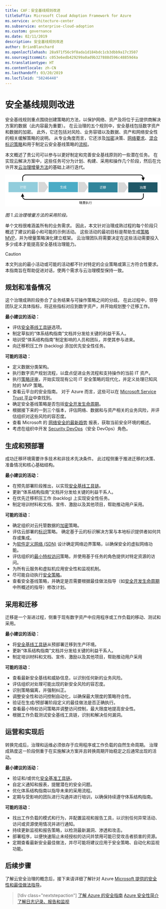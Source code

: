 ```yaml
---
title: CAF：安全基线规则改进
titleSuffix: Microsoft Cloud Adoption Framework for Azure
ms.service: architecture-center
ms.subservice: enterprise-cloud-adoption
ms.custom: governance
ms.date: 02/11/2019
description: 安全基线规则改进
author: BrianBlanchard
ms.openlocfilehash: 28a971f56c9f8ada1d184bdc1cb3dbb9a17c3507
ms.sourcegitcommit: c053e6edb429299a0ad9b327888d596c48859d4a
ms.translationtype: HT
ms.contentlocale: zh-CN
ms.lasthandoff: 03/20/2019
ms.locfileid: "58246448"
---
```

# <a name="security-baseline-discipline-improvement"></a>安全基线规则改进

安全基线规则重点围绕创建策略的方法，以保护网络、资产及将位于云提供商解决方案的数据（此内容最为重要）。 在云治理的五个规则中，安全基线包括数字资产和数据的加密。 此外，它还包括对风险、业务容错以及数据、资产和网络安全性的相关缓解策略的说明。 从专业角度而言，它还涉及[加密](../../decision-guides/encryption/overview.md)决策、[网络要求](../../decision-guides/software-defined-network/overview.md)、[混合标识策略](../../decision-guides/identity/overview.md)和用于制定云安全基线策略的[流程](compliance-processes.md)。

本文概述了贵公司可以参与以更好制定和完善安全基线原则的一些潜在任务。 在实现云解决方案中，这些任务可分为计划、构建、采用和操作几个阶段，然后在允许开发[云治理增量方法](../journeys/overview.md#an-incremental-approach-to-cloud-governance)的基础上进行迭代。

![采用的四个阶段](../../_images/adoption-phases.png)

*图 1.云治理增量方法的采用阶段。*

单个文档很难涵盖所有的业务需求。 因此，本文针对治理成熟过程的每个阶段只概述了建议的最小和可能的示例活动。 这些活动的最初目标是帮助生成[策略 MVP](../journeys/overview.md#an-incremental-approach-to-cloud-governance)，并为增量策略演化建立框架。 云治理团队将需要决定在这些活动需要投入多少成本才能提高安全基线治理能力。

> [!CAUTION]
> 本文列出的最小活动或可能的活动都不针对特定的企业策略或第三方符合性要求。 本指南旨在帮助促进对话，使两个需求与云治理模型保持一致。

## <a name="planning-and-readiness"></a>规划和准备情况

这个治理成熟阶段弥合了业务结果与可操作策略之间的分歧。 在此过程中，领导团队定义具体指标，将这些指标对应到数字资产，并开始规划整个迁移工作。

**最小建议的活动：**

- 评估[安全基线工具链](toolchain.md)选项。
- 制定草拟的“体系结构指南”文档并分发给关键的利益干系人。
- 培训受“体系结构指南”制定影响的人员和团队，并使其参与进来。
- 向迁移积压工作 (backlog) 添加优先安全性任务。

**可能的活动：**

- 定义数据分类架构。
- 执行数字资产规划流程，以盘点促进业务流程和支持操作的当前 IT 资产。
- 执行[策略评审](../../governance/policy-compliance/what-is-a-cloud-policy-review.md)，开始实现现有公司 IT 安全策略的现代化，并定义处理已知风险的 MVP 策略。
- 查看云平台的安全指南。 对于 Azure 而言，这些可以在 [Microsoft Service Trust 平台](https://www.microsoft.com/trustcenter/stp/default.aspx)中查找到。
- 确定安全基线策略是否包括[安全开发生命周期](https://www.microsoft.com/securityengineering/sdl/)。
- 根据接下来的一到三个版本，评估网络、数据和与资产相关的业务风险，并评估组织对这些风险的容忍度。
- 查看 Microsoft 的 [网络安全的最新趋势](https://www.microsoft.com/security/operations/security-intelligence-report) 报表，获取当前安全环境的概述。
- 考虑在组织中开发 [Security DevOps](https://www.microsoft.com/en-us/securityengineering/devsecops)（安全 DevOps）角色。

<!-- "en-us" location is required for the URL above. -->

## <a name="build-and-pre-deployment"></a>生成和预部署

成功迁移环境需要许多技术和非技术先决条件。 此过程侧重于推进迁移的决策、准备情况和核心基础结构。

**最小建议的活动：**

- 在预先部署阶段推出，以实现[安全基线工具链](toolchain.md)。
- 更新“体系结构指南”文档并分发给关键的利益干系人。
- 在优先迁移积压工作 (backlog) 上实现安全性任务。
- 制定培训材料和文档、宣传、激励以及其他项目，帮助推动用户采用。

**可能的活动：**

- 确定组织对云托管数据的[加密](../../decision-guides/encryption/overview.md)策略。
- 评估云部署的[标识](../../decision-guides/identity/overview.md)策略。 确定基于云的标识解决方案与本地标识提供者如何共存或集成。
- 为[软件定义网络 (SDN)](../../decision-guides/software-defined-network/overview.md) 设计确定网络边界策略，以确保安全的虚拟网络功能。
- 评估组织的[最小特权访问](/azure/active-directory/users-groups-roles/roles-delegate-by-task)策略，并使用基于任务的角色提供对特定资源的访问。
- 为所有云服务和虚拟机应用安全性和监视机制。
- 尽可能自动执行[安全策略](../../decision-guides/policy-enforcement/overview.md)。
- 查看安全基线策略，并确定是否需要根据最佳做法指导（如[安全开发生命周期](https://www.microsoft.com/securityengineering/sdl/)中所概述的指导）修改计划。

## <a name="adopt-and-migrate"></a>采用和迁移

迁移是一个渐进过程，侧重于现有数字资产中应用程序或工作负载的移动、测试和采用。

**最小建议的活动：**

- 将[安全基线工具链](toolchain.md)从预部署迁移到生产环境。
- 更新“体系结构指南”文档并分发给关键的利益干系人。
- 制定培训材料和文档、宣传、激励以及其他项目，帮助推动用户采用

**可能的活动：**

- 查看最新安全基线和威胁信息，以识别任何新的业务风险。
- 评估组织对处理可能出现的新安全风险的容忍度。
- 识别策略偏离，并强制纠正。
- 调整安全性和访问控制自动化，以确保最大限度的策略符合性。  
- 验证在生成/预部署阶段定义的最佳做法是否正确执行。
- 查看最小特权访问策略并调整访问控制，最大限度地提高安全性。
- 根据工作负载测试安全基线工具链，识别和解决任何漏洞。

## <a name="operate-and-post-implementation"></a>运营和实现后

转换完成后，治理和运维必须依存于应用程序或工作负载的自然生命周期。 治理成熟度这一阶段侧重于在实施解决方案并且转换周期开始稳定之后通常出现的活动。

**最小建议的活动：**

- 验证和/或优化[安全基准工具链](toolchain.md)。
- 自定义通知和报表，提醒潜在的安全问题。
- 优化体系结构指南以指导未来的采用流程。
- 定期与受影响的团队进行沟通并进行培训，以确保持续遵守体系结构指南。

**可能的活动：**

- 找出工作负载的模式和行为，并配置监视和报告工具，以识别任何异常活动、访问或资源使用情况并进行通知。
- 持续更新监视和报告策略，以检测最新漏洞、渗透和攻击。
- 部署程序，以便快速阻止未经授权的访问并禁用可能已受攻击者损害的资源。
- 定期查看最新安全最佳做法，并尽可能将建议应用于安全策略、自动化和监视功能。

## <a name="next-steps"></a>后续步骤

了解云安全治理的概念后，接下来请详细了解针对 Azure [Microsoft 提供的安全性和最佳做法指导](azure-security-guidance.md)。

> [!div class="nextstepaction"]
> [了解 Azure 的安全指南](azure-security-guidance.md)
> [Azure 安全性简介](/azure/security/azure-security)
> [了解日志记录、报告和监视](../../decision-guides/log-and-report/overview.md)
